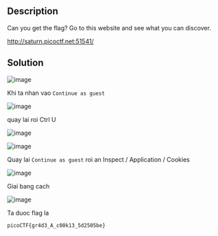 ## Description

Can you get the flag?
Go to this website and see what you can discover.

http://saturn.picoctf.net:51541/

## Solution

![image](https://github.com/yeuubonn2k4/Pico/assets/161863346/5c055d54-2241-4454-b231-4b6162e266f0)

Khi ta nhan vao ` Continue as guest ` 

![image](https://github.com/yeuubonn2k4/Pico/assets/161863346/bce12393-35f9-41d2-96d4-e134cb665fbb)

quay lai roi Ctrl U 

![image](https://github.com/yeuubonn2k4/Pico/assets/161863346/3b05dae4-0f03-4bda-9191-56a4ecbcb1d5)

![image](https://github.com/yeuubonn2k4/Pico/assets/161863346/27b7b1b7-2920-4feb-8b90-206011f03d3f)

Quay lai ` Continue as guest ` roi an Inspect / Application / Cookies

![image](https://github.com/yeuubonn2k4/Pico/assets/161863346/5c2a12b3-c192-4767-bc75-d5591b0c740e)

Giai bang cach 

![image](https://github.com/yeuubonn2k4/Pico/assets/161863346/4088b337-29fd-48c5-be6b-9dff049f7d71)

Ta duoc flag la 

`
picoCTF{gr4d3_A_c00k13_5d2505be}
`
